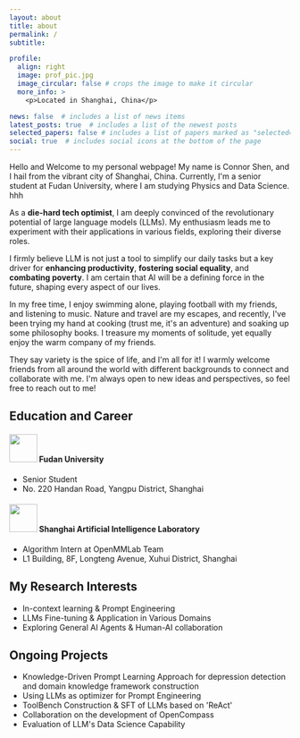 ```yaml
---
layout: about
title: about
permalink: /
subtitle: 

profile:
  align: right
  image: prof_pic.jpg
  image_circular: false # crops the image to make it circular
  more_info: >
    <p>Located in Shanghai, China</p>

news: false  # includes a list of news items
latest_posts: true  # includes a list of the newest posts
selected_papers: false # includes a list of papers marked as "selected={true}"
social: true  # includes social icons at the bottom of the page
---
```


Hello and Welcome to my personal webpage! My name is Connor Shen, and I hail from the vibrant city of Shanghai, China. Currently, I'm a senior student at Fudan University, where I am studying Physics and Data Science. hhh

As a **die-hard tech optimist**, I am deeply convinced of the revolutionary potential of large language models (LLMs). My enthusiasm leads me to experiment with their applications in various fields, exploring their diverse roles. 

I firmly believe LLM is not just a tool to simplify our daily tasks but a key driver for **enhancing productivity**, **fostering social equality**, and **combating poverty**. I am certain that AI will be a defining force in the future, shaping every aspect of our lives.

In my free time, I enjoy swimming alone, playing football with my friends, and listening to music. Nature and travel are my escapes, and recently, I've been trying my hand at cooking (trust me, it's an adventure) and soaking up some philosophy books. I treasure my moments of solitude, yet equally enjoy the warm company of my friends.

They say variety is the spice of life, and I'm all for it! I warmly welcome friends from all around the world with different backgrounds to connect and collaborate with me. I'm always open to new ideas and perspectives, so feel free to reach out to me!

## Education and Career
#### <img src="{{ '/assets/img/fudan.png' | relative_url }}" width="50" style="margin-bottom: -15px;"> Fudan University  
* Senior Student
* No. 220 Handan Road, Yangpu District, Shanghai

#### <img src="{{ '/assets/img/ailab.png' | relative_url }}" width="50" style="margin-bottom: -15px;"> Shanghai Artificial Intelligence Laboratory
* Algorithm Intern at OpenMMLab Team
* L1 Building, 8F, Longteng Avenue, Xuhui District, Shanghai

## My Research Interests
* In-context learning & Prompt Engineering
* LLMs Fine-tuning & Application in Various Domains
* Exploring General AI Agents & Human-AI collaboration

## Ongoing Projects
* Knowledge-Driven Prompt Learning Approach for depression detection and domain knowledge framework construction
* Using LLMs as optimizer for Prompt Engineering
* ToolBench Construction & SFT of LLMs based on 'ReAct'
* Collaboration on the development of OpenCompass
* Evaluation of LLM's Data Science Capability 

